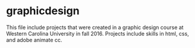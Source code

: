 # graphicdesign
This file include projects that were created in a graphic design course at Western Carolina University in fall 2016. Projects include skills in html, css, and adobe animate cc.
